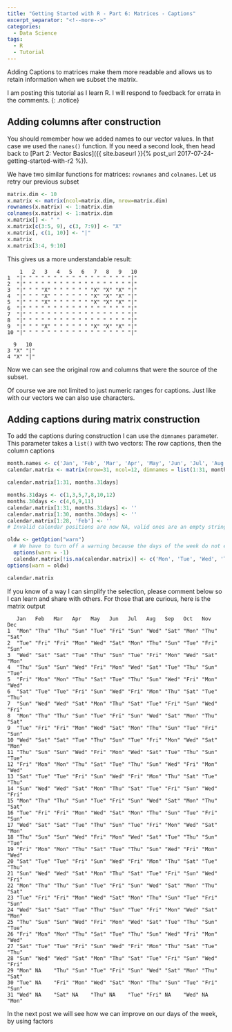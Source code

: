 ```yaml
---
title: "Getting Started with R - Part 6: Matrices - Captions"
excerpt_separator: "<!--more-->"
categories:
  - Data Science
tags:
  - R
  - Tutorial
---
```

Adding Captions to matrices make them more readable and allows us to retain information when we subset the matrix.
<!--more-->


I am posting this tutorial as I learn R. I will respond to feedback for errata in the comments.
{: .notice}


## Adding columns after construction

You should remember how we added names to our vector values. In that case we used the `names()` function. If you need a second look, then head back to [Part 2: Vector Basics]({{ site.baseurl }}{% post_url 2017-07-24-getting-started-with-r2 %}).

We have two similar functions for matrices: `rownames` and `colnames`. Let us retry our previous subset

 ```R
matrix.dim <- 10  
x.matrix <- matrix(ncol=matrix.dim, nrow=matrix.dim)
rownames(x.matrix) <- 1:matrix.dim
colnames(x.matrix) <- 1:matrix.dim
x.matrix[] <- " "
x.matrix[c(3:5, 9), c(3, 7:9)] <- "X"
x.matrix[, c(1, 10)] <- "|"
x.matrix
x.matrix[3:4, 9:10]
```
 
 This gives us a more understandable result:

```
    1   2   3   4   5   6   7   8   9   10 
1  "|" " " " " " " " " " " " " " " " " "|"
2  "|" " " " " " " " " " " " " " " " " "|"
3  "|" " " "X" " " " " " " "X" "X" "X" "|"
4  "|" " " "X" " " " " " " "X" "X" "X" "|"
5  "|" " " "X" " " " " " " "X" "X" "X" "|"
6  "|" " " " " " " " " " " " " " " " " "|"
7  "|" " " " " " " " " " " " " " " " " "|"
8  "|" " " " " " " " " " " " " " " " " "|"
9  "|" " " "X" " " " " " " "X" "X" "X" "|"
10 "|" " " " " " " " " " " " " " " " " "|"

  9   10 
3 "X" "|"
4 "X" "|"

```

Now we can see the original row and columns that were the source of the subset.

Of course we are not limited to just numeric ranges for captions. Just like with our vectors we can also use characters.

## Adding captions during matrix construction

To add the captions during construction I can use the `dimnames` parameter. This parameter takes a `list()` with two vectors: The row captions, then the column captions

```R
month.names <- c('Jan', 'Feb', 'Mar', 'Apr', 'May', 'Jun', 'Jul', 'Aug', 'Sep', 'Oct', 'Nov', 'Dec')
calendar.matrix <- matrix(nrow=31, ncol=12, dimnames = list(1:31, month.names))

calendar.matrix[1:31, months.31days]

months.31days <- c(1,3,5,7,8,10,12)
months.30days <- c(4,6,9,11)
calendar.matrix[1:31, months.31days] <- ''
calendar.matrix[1:30, months.30days] <- ''
calendar.matrix[1:28, 'Feb'] <- ''
# Invalid calendar positions are now NA, valid ones are an empty string

oldw <- getOption("warn")
  # We have to turn off a warning because the days of the week do not even divide - there is a remainder of 1
  options(warn = -1) 
  calendar.matrix[!is.na(calendar.matrix)] <- c('Mon', 'Tue', 'Wed', 'Thu', 'Fri', 'Sat', 'Sun') # assuming Jan 1 fell on a Monday
options(warn = oldw)

calendar.matrix
```

If you know of a way I can simplify the selection, please comment below so I can learn and share with others. For those that are curious, here is the matrix output
```
   Jan   Feb   Mar   Apr   May   Jun   Jul   Aug   Sep   Oct   Nov   Dec  
1  "Mon" "Thu" "Thu" "Sun" "Tue" "Fri" "Sun" "Wed" "Sat" "Mon" "Thu" "Sat"
2  "Tue" "Fri" "Fri" "Mon" "Wed" "Sat" "Mon" "Thu" "Sun" "Tue" "Fri" "Sun"
3  "Wed" "Sat" "Sat" "Tue" "Thu" "Sun" "Tue" "Fri" "Mon" "Wed" "Sat" "Mon"
4  "Thu" "Sun" "Sun" "Wed" "Fri" "Mon" "Wed" "Sat" "Tue" "Thu" "Sun" "Tue"
5  "Fri" "Mon" "Mon" "Thu" "Sat" "Tue" "Thu" "Sun" "Wed" "Fri" "Mon" "Wed"
6  "Sat" "Tue" "Tue" "Fri" "Sun" "Wed" "Fri" "Mon" "Thu" "Sat" "Tue" "Thu"
7  "Sun" "Wed" "Wed" "Sat" "Mon" "Thu" "Sat" "Tue" "Fri" "Sun" "Wed" "Fri"
8  "Mon" "Thu" "Thu" "Sun" "Tue" "Fri" "Sun" "Wed" "Sat" "Mon" "Thu" "Sat"
9  "Tue" "Fri" "Fri" "Mon" "Wed" "Sat" "Mon" "Thu" "Sun" "Tue" "Fri" "Sun"
10 "Wed" "Sat" "Sat" "Tue" "Thu" "Sun" "Tue" "Fri" "Mon" "Wed" "Sat" "Mon"
11 "Thu" "Sun" "Sun" "Wed" "Fri" "Mon" "Wed" "Sat" "Tue" "Thu" "Sun" "Tue"
12 "Fri" "Mon" "Mon" "Thu" "Sat" "Tue" "Thu" "Sun" "Wed" "Fri" "Mon" "Wed"
13 "Sat" "Tue" "Tue" "Fri" "Sun" "Wed" "Fri" "Mon" "Thu" "Sat" "Tue" "Thu"
14 "Sun" "Wed" "Wed" "Sat" "Mon" "Thu" "Sat" "Tue" "Fri" "Sun" "Wed" "Fri"
15 "Mon" "Thu" "Thu" "Sun" "Tue" "Fri" "Sun" "Wed" "Sat" "Mon" "Thu" "Sat"
16 "Tue" "Fri" "Fri" "Mon" "Wed" "Sat" "Mon" "Thu" "Sun" "Tue" "Fri" "Sun"
17 "Wed" "Sat" "Sat" "Tue" "Thu" "Sun" "Tue" "Fri" "Mon" "Wed" "Sat" "Mon"
18 "Thu" "Sun" "Sun" "Wed" "Fri" "Mon" "Wed" "Sat" "Tue" "Thu" "Sun" "Tue"
19 "Fri" "Mon" "Mon" "Thu" "Sat" "Tue" "Thu" "Sun" "Wed" "Fri" "Mon" "Wed"
20 "Sat" "Tue" "Tue" "Fri" "Sun" "Wed" "Fri" "Mon" "Thu" "Sat" "Tue" "Thu"
21 "Sun" "Wed" "Wed" "Sat" "Mon" "Thu" "Sat" "Tue" "Fri" "Sun" "Wed" "Fri"
22 "Mon" "Thu" "Thu" "Sun" "Tue" "Fri" "Sun" "Wed" "Sat" "Mon" "Thu" "Sat"
23 "Tue" "Fri" "Fri" "Mon" "Wed" "Sat" "Mon" "Thu" "Sun" "Tue" "Fri" "Sun"
24 "Wed" "Sat" "Sat" "Tue" "Thu" "Sun" "Tue" "Fri" "Mon" "Wed" "Sat" "Mon"
25 "Thu" "Sun" "Sun" "Wed" "Fri" "Mon" "Wed" "Sat" "Tue" "Thu" "Sun" "Tue"
26 "Fri" "Mon" "Mon" "Thu" "Sat" "Tue" "Thu" "Sun" "Wed" "Fri" "Mon" "Wed"
27 "Sat" "Tue" "Tue" "Fri" "Sun" "Wed" "Fri" "Mon" "Thu" "Sat" "Tue" "Thu"
28 "Sun" "Wed" "Wed" "Sat" "Mon" "Thu" "Sat" "Tue" "Fri" "Sun" "Wed" "Fri"
29 "Mon" NA    "Thu" "Sun" "Tue" "Fri" "Sun" "Wed" "Sat" "Mon" "Thu" "Sat"
30 "Tue" NA    "Fri" "Mon" "Wed" "Sat" "Mon" "Thu" "Sun" "Tue" "Fri" "Sun"
31 "Wed" NA    "Sat" NA    "Thu" NA    "Tue" "Fri" NA    "Wed" NA    "Mon"
```

In the next post we will see how we can improve on our days of the week, by using factors
